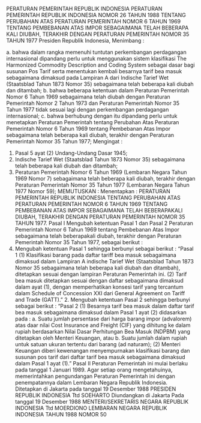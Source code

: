  PERATURAN PEMERINTAH REPUBLIK INDONESIA PERATURAN PEMERINTAH REPUBLIK INDONESIA NOMOR 26 TAHUN 1988 TENTANG PERUBAHAN ATAS PERATURAN PEMERINTAH NOMOR 6 TAHUN 1969 TENTANG PEMBEBANAN ATAS IMPOR SEBAGAIMANA TELAH BEBERAPA KALI DIUBAH, TERAKHIR DENGAN PERATURAN PEMERINTAH NOMOR 35 TAHUN 1977 Presiden Republik Indonesia,
Menimbang :

a. bahwa dalam rangka memenuhi tuntutan perkembangan perdagangan internasional dipandang perlu untuk menggunakan sistem klasifikasi The Harmonized Commodity Description and Coding System sebagai dasar bagi susunan Pos Tarif serta menentukan kembali besarnya tarif bea masuk sebagaimana dimaksud pada Lampiran A dari Indische Tarief Wet (Staatsblad Tahun 1873 Nomor 35) sebagaimana telah beberapa kali diubah dan ditambah;
b. bahwa beberapa ketentuan dalam Peraturan Pemerintah Nomor 6 Tahun 1969 sebagaimana telah diubah dengan Peraturan Pemerintah Nomor 2 Tahun 1973 dan Peraturan Pemerintah Nomor 35 Tahun 1977 tidak sesuai lagi dengan perkembangan perdagangan internasional;
c. bahwa berhubung dengan itu dipandang perlu untuk menetapkan Peraturan Pemerintah tentang Perubahan Atas Peraturan Pemerintah Nomor 6 Tahun 1969 tentang Pembebanan Atas Impor sebagaimana telah beberapa kali diubah, terakhir dengan Peraturan Pemerintah Nomor 35 Tahun 1977;
Mengingat :

1. Pasal 5 ayat (2) Undang-Undang Dasar 1945;
2. Indische Tarief Wet (Staatsblad Tahun 1873 Nomor 35) sebagaimana telah beberapa kali diubah dan ditambah;
3. Peraturan Pemerintah Nomor 6 Tahun 1969 (Lembaran Negara Tahun 1969 Nomor 7) sebagaimana telah beberapa kali diubah, terakhir dengan Peraturan Pemerintah Nomor 35 Tahun 1977 (Lembaran Negara Tahun 1977 Nomor 59);
MEMUTUSKAN :
 Menentapkan : PERATURAN PEMERINTAH REPUBLIK INDONESIA TENTANG PERUBAHAN ATAS PERATURAN PEMERINTAH NOMOR 6 TAHUN 1969 TENTANG PEMBEBANAN ATAS IMPOR SEBAGAIMANA TELAH BEBERAPAKALI DIUBAH, TERAKHIR DENGAN PERATURAN PEMERINTAH NOMOR 35 TAHUN 1977.
Pasal I
Mengubah ketentuan Pasal 1 dan Pasal 2 Peraturan Pemerintah Nomor 6 Tahun 1969 tentang Pembebanan Atas Impor sebagaimana telah beberapakali diubah, terakhir dengan Peraturan Pemerintah Nomor 35 Tahun 1977, sebagai berikut :
1. Mengubah ketentuan Pasal 1 sehingga berbunyi sebagai berikut : “Pasal 1 (1) Klasifikasi barang pada daftar tariff bea masuk sebagaimana dimaksud dalam Lampiran A indische Tarief Wet (Staatsblad Tahun 1873 Nomor 35 sebagaimana telah beberapa kali diubah dan ditambah), ditetapkan sesuai dengan lampiran Peraturan Pemerintah ini.
(2) Tarif bea masuk ditetapkan sesuai dengan daftar sebagaimana dimaksud dalam ayat (1), dengan memperhatikan konsesi tarif yang tercantum dalam Schedule of Concession XXI dari General Agreement on Tariff and Trade (GATT).” 2. Mengubah ketentuan Pasal 2 sehingga berbunyi sebagai berikut : “Pasal 2 (1) Besarnya tarif bea masuk dalam daftar tarif bea masuk sebagaimana dimaksud dalam Pasal 1 ayat (2) didasarkan pada :
a. Suatu jumlah persentase dari harga barang impor (advalorem) atas daar nilai Cost Insurance and Freight (CIF) yang dihitung ke dalam rupiah berdasarkan Nilai Dasar Perhitungan Bea Masuk (NDPBM) yang ditetapkan oleh Menteri Keuangan, atau b. Suatu jumlah dalam rupiah untuk satuan ukuran tertentu dari barang (ad naturam);
(2) Menteri Keuangan diberi kewenangan menyempurnakan klasifikasi barang dan susunan pos tarif dari daftar tarif bea masuk sebagaimana dimaksud dalam Pasal 1 ayat (1).”
Pasal II
Peraturan Pemerintah ini mulai berlaku pada tanggal 1 Januari 1989. Agar setiap orang mengetahuinya, memerintahkan pengundangan Peraturan Pemerintah ini dengan penempatannya dalam Lembaran Negara Republik Indonesia. Ditetapkan di Jakarta pada tanggal 19 Desember 1988 PRESIDEN REPUBLIK INDONESIA Ttd SOEHARTO Diundangkan di Jakarta Pada tanggal 19 Desember 1988 MENTERI/SEKRETARIS NEGARA REPUBLIK INDONESIA Ttd MOERDIONO LEMBARAN NEGARA REPUBLIK INDONESIA TAHUN 1988 NOMOR 50